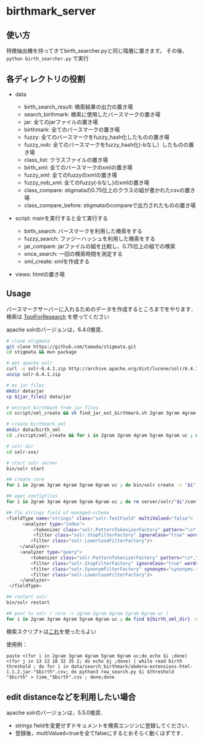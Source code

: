 # birthmark_server

## 使い方
特徴抽出機を持ってきてbirth_searcher.pyと同じ階層に置きます。
その後、
```python birth_searcher.py```
で実行

## 各ディレクトリの役割
- data
	- birth\_search\_result: 検索結果の出力の置き場
	- search_birthmark: 検索に使用したバースマークの置き場
	- jar: 全てのjarファイルの置き場
	- birthmark: 全てのバースマークの置き場
	- fuzzy: 全てのバースマークをfuzzy_hash化したものの置き場
	- fuzzy_nob: 全てのバースマークをfuzzy_hash化(-bなし）したものの置き場
	- class_list: クラスファイルの置き場
	- birth_xml: 全てのバースマークのxmlの置き場
	- fuzzy_xml: 全てのfuzzyのxmlの置き場
	- fuzzy_nob_xml: 全てのfuzzy(-bなし)のxmlの置き場
	- class_compare: stigmataの0.75位上のクラスの組が書かれたcsvの置き場
	- class\_compare\_before: stigmataのcompareで出力されたものの置き場

- script: mainを実行すると全て実行する
	- birth_search: バースマークを利用した検索をする
	- fuzzy_search: ファジーハッシュを利用した検索をする
	- jar_compare: jarファイルの組を比較し、0.75位上の組での検索
	- once_search: 一回の検索時間を測定する
	- xml_create: xmlを作成する
- views: htmlの置き場

## Usage

バースマークサーバーに入れるためのデータを作成するところまでをやります．
検索は [ToolForResearch](https://github.com/mitubaEX/ToolForResearch) を使ってください

apache solrのバージョンは，6.4.0推奨．

```sh
# clone stigmata
git clone https://github.com/tamada/stigmata.git
cd stigmata && mvn package

# get apache solr
curl -o solr-6.4.1.zip http://archive.apache.org/dist/lucene/solr/6.4.1/solr-6.4.1.zip
unzip solr-6.4.1.zip

# mv jar files
mkdir data/jar
cp ${jar_files} data/jar

# extract birthmark from jar files
cd script/xml_create && sh find_jar_ext_birthmark.sh 2gram 3gram 4gram 5gram 6gram uc

# create birthmark_xml
mkdir data/birth_xml
cd ./script/xml_create && for i in 2gram 3gram 4gram 5gram 6gram uc ; do python birthmark_xml_create_python3.py "$i";done

# solr dir
cd solr-xxx/

# start solr server
bin/solr start

## create core
for i in 2gram 3gram 4gram 5gram 6gram uc ; do bin/solr create -c "$i" ;done

## wget configfiles
for i in 2gram 3gram 4gram 5gram 6gram uc ; do rm server/solr/"$i"/conf/managed-schema && wget -O  server/solr/"$i"/conf/managed-schema 'https://raw.githubusercontent.com/mitubaEX/birthmark_server/master/managed-schema';done

## fix strings field of managed-schema
<fieldType name="strings" class="solr.TextField" multiValued="false">
      <analyzer type="index">
          <tokenizer class="solr.PatternTokenizerFactory" pattern="\s*,\s*"/>
          <filter class="solr.StopFilterFactory" ignoreCase="true" words="stopwords.txt" />
         <filter class="solr.LowerCaseFilterFactory"/>
     </analyzer>
     <analyzer type="query">
         <tokenizer class="solr.PatternTokenizerFactory" pattern="\s*,\s*"/>
         <filter class="solr.StopFilterFactory" ignoreCase="true" words="stopwords.txt" />
         <filter class="solr.SynonymFilterFactory" synonyms="synonyms.txt" ignoreCase="true" expand="true"/>
         <filter class="solr.LowerCaseFilterFactory"/>
     </analyzer>
 </fieldType>

## restart solr
bin/solr restart

## post to solr ( core -> 2gram 3gram 4gram 5gram 6gram uc )
for i in 2gram 3gram 4gram 5gram 6gram uc ; do find ${birth_xml_dir} -name "*$i*" | xargs -I% bin/post -c "$i" ;done
```

検索スクリプトは[これ](https://github.com/mitubaEX/research/blob/master/docs/paper_experiment/FP/procedure/row_search.py)を使ったらよい

使用例：

```
paste <(for i in 2gram 3gram 4gram 5gram 6gram uc;do echo $i ;done) <(for j in 13 22 28 32 35 2; do echo $j ;done) | while read birth threshold ; do for i in data/search_birthmark/abdera-extensions-html-1.1.2.jar-"$birth".csv; do python3 row_search.py $i $threshold "$birth" > time_"$birth".csv ; done;done
```

## edit distanceなどを利用したい場合

apache solrのバージョンは，5.5.0推奨．

- strings fieldを変更せずドキュメントを検索エンジンに登録してください．
- 登録後，multiValued=trueを全てfalseにするとおそらく動くはずです．
